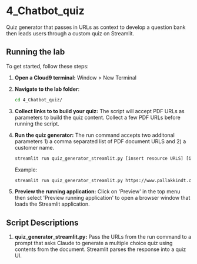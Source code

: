 # 4_Chatbot_quiz

Quiz generator that passes in URLs as context to develop a question bank then leads users through a custom quiz on Streamlit.

## Running the lab

To get started, follow these steps:

1. **Open a Cloud9 terminal:**
   Window > New Terminal

2. **Navigate to the lab folder**:

   ```bash
   cd 4_Chatbot_quiz/
   ```

3. **Collect links to to build your quiz:** The script will accept PDF URLs as parameters to build the quiz content. Collect a few PDF URLs before running the script.

4. **Run the quiz generator:** The run command accepts two additonal parameters 1) a comma separated list of PDF document URLS and 2) a customer name.

   ```bash
   streamlit run quiz_generator_streamlit.py [insert resource URLS] [insert customer name] --server.port 8080
   ```

   Example:

   ```bash
   streamlit run quiz_generator_streamlit.py https://www.pallakkindt.com/images/service/7.2_Radiaographic_Testing_Procedure.pdf,https://www.pallakkindt.com/images/service/Magnetic-Particle-Testing-Procedure.pdf ASNT --server.port 8080
   ```

5. **Preview the running application:** Click on 'Preview' in the top menu then select 'Preview running application' to open a browser window that loads the Streamlit application.

## Script Descriptions

1. **quiz_generator_streamlit.py:**
   Pass the URLs from the run command to a prompt that asks Claude to generate a multiple choice quiz using contents from the document. Streamlit parses the response into a quiz UI.
